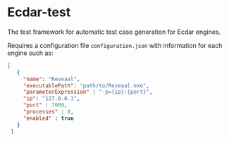 ﻿# Ecdar-test
The test framework for automatic test case generation for Ecdar engines.

Requires a configuration file `configuration.json` with information for each engine such as: 
```json
[
   {
     "name": "Reveaal",
     "executablePath": "path/to/Reveaal.exe",
     "parameterExpression" : "-p={ip}:{port}",
     "ip": "127.0.0.1",
     "port" : 7000,
     "processes" : 8,
     "enabled" : true
   }
 ]
```
